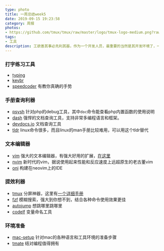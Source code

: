 ```yaml
---
type: photo
title: 一周总结week5
date: 2019-09-15 19:23:58
category: 周报
photos:
- https://github.com/tmux/tmux/raw/master/logo/tmux-logo-medium.png?raw=true
tags:
- 工具
description: 工欲善其事必先利其器，作为一个开发人员，最重要的当然是其开发环境了，一个高效流程，无需来回切换的开发和debug环境，能让我们事半功倍
---
```

### 打字练习工具
* [typing](https://typing.io/)
* [keybr](https://www.keybr.com/)
* [speedcoder](http://www.speedcoder.net/) 有教你真确的手势

### 手册查询利器
* [psysh](https://psysh.org/) 针对php的debug工具，其中`doc`命令能查看php内置函数的使用说明
* [dash](https://kapeli.com/dash) 强悍的文档查询工具，支持非常多编程语言和框架。
* [devdocs.io](https://devdocs.io) 文档查询工具
* [tldr](https://github.com/tldr-pages/tldr) linux命令很多，而且linux的man手册比较难用，可以用这个tldr替代

### 文本编辑器
* [vim](https://www.vim.org/) 强大的文本编辑器，有强大好用的扩展，[在这里](https://vimawesome.com)
* [nvim](https://neovim.io/) 新时代的vim，据说使用起来性能和反应速度上远超原生的老古董vim
* [oni](https://github.com/onivim/oni/) 构建在neovim上的IDE

### 提效利器
* [tmux](https://github.com/tmux/tmux/wiki) 分屏神器，这里有[一个详细手册](http://louiszhai.github.io/2017/09/30/tmux/)
* [fzf](https://github.com/junegunn/fzf) 模糊搜索，强大到你想不到，结合各种命令使用效果更佳
* [autojump](https://github.com/wting/autojump) 想跳哪里跳哪里
* [codelf](https://unbug.github.io/codelf/) 变量命名工具

### 环境准备
* [mac-setup](https://github.com/sb2nov/mac-setup) 针对mac的各种语言和工具环境的准备步骤
* [tmate](https://tmate.io/) 结对编程值得拥有
